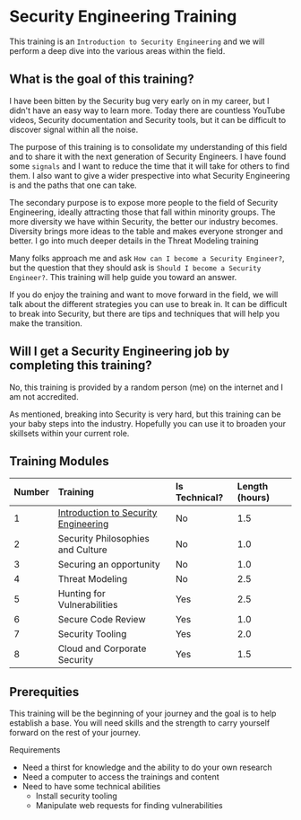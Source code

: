 # Security Engineering Training
This training is an `Introduction to Security Engineering` and we will perform a deep dive into the various areas within the field.  

## What is the goal of this training?
I have been bitten by the Security bug very early on in my career, but I didn't have an easy way to learn more.  Today there are countless YouTube videos, Security documentation and Security tools, but it can be difficult to discover signal within all the noise.

The purpose of this training is to consolidate my understanding of this field and to share it with the next generation of Security Engineers.  I have found some `signals` and I want to reduce the time that it will take for others to find them.  I also want to give a wider prespective into what Security Engineering is and the paths that one can take.

The secondary purpose is to expose more people to the field of Security Engineering, ideally attracting those that fall within minority groups.  The more diversity we have within Security, the better our industry becomes.  Diversity brings more ideas to the table and makes everyone stronger and better.  I go into much deeper details in the Threat Modeling training

Many folks approach me and ask `How can I become a Security Engineer?`, but the question that they should ask is `Should I become a Security Engineer?`.  This training will help guide you toward an answer.  

If you do enjoy the training and want to move forward in the field, we will talk about the different strategies you can use to break in.  It can be difficult to break into Security, but there are tips and techniques that will help you make the transition.

## Will I get a Security Engineering job by completing this training?
No, this training is provided by a random person (me) on the internet and I am not accredited.  

As mentioned, breaking into Security is very hard, but this training can be your baby steps into the industry.  Hopefully you can use it to broaden your skillsets within your current role.  

## Training Modules

| Number | Training | Is Technical? | Length (hours) |
|:--------|:----------|:----------------|:----------------|
| 1 | [Introduction to Security Engineering](01-Intro-to-Security-Engineering) | No | 1.5 |
| 2 | Security Philosophies and Culture | No | 1.0 |
| 3 | Securing an opportunity | No | 1.0 |
| 4 | Threat Modeling | No | 2.5 |
| 5 | Hunting for Vulnerabilities | Yes | 2.5 |
| 6 | Secure Code Review | Yes | 1.0 |
| 7 | Security Tooling | Yes | 2.0 |
| 8 | Cloud and Corporate Security | Yes | 1.5 |

## Prerequities
This training will be the beginning of your journey and the goal is to help establish a base.  You will need skills and the strength to carry yourself forward on the rest of your journey.

Requirements
* Need a thirst for knowledge and the ability to do your own research
* Need a computer to access the trainings and content
* Need to have some technical abilities
  * Install security tooling
  * Manipulate web requests for finding vulnerabilities 
